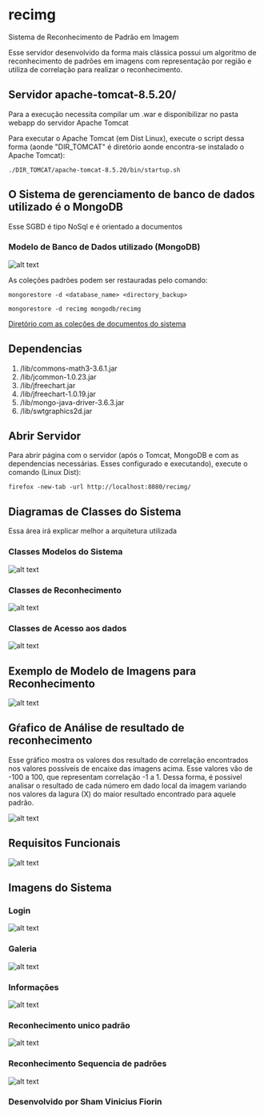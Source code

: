 # recimg
Sistema de Reconhecimento de Padrão em Imagem

Esse servidor desenvolvido da forma mais clássica possui um algoritmo de reconhecimento de padrões em imagens com representação por região e utiliza de correlação para realizar o reconhecimento.

## Servidor apache-tomcat-8.5.20/
Para a execução necessita compilar um .war e disponibilizar no pasta webapp do servidor Apache Tomcat

Para executar o Apache Tomcat (em Dist Linux), execute o script dessa forma (aonde "DIR_TOMCAT" é diretório aonde encontra-se instalado o Apache Tomcat):
```
./DIR_TOMCAT/apache-tomcat-8.5.20/bin/startup.sh
```
## O Sistema de gerenciamento de banco de dados utilizado é o MongoDB
Esse SGBD é tipo NoSql e é orientado a documentos

### Modelo de Banco de Dados utilizado (MongoDB)

![alt text](https://raw.githubusercontent.com/skatesham/tg-rec-img/master/web/static/img/readme/Screenshot%20from%202018-11-13%2001-04-05.png)

As coleções padrões podem ser restauradas pelo comando:
```
mongorestore -d <database_name> <directory_backup>

mongorestore -d recimg mongodb/recimg
```

[Diretório com as coleções de documentos do sistema](https://github.com/skatesham/tg-rec-img/tree/master/mongodb/recimg)

## Dependencias

  1. /lib/commons-math3-3.6.1.jar
  2. /lib/jcommon-1.0.23.jar
  3. /lib/jfreechart.jar
  4. /lib/jfreechart-1.0.19.jar
  5. /lib/mongo-java-driver-3.6.3.jar
  6. /lib/swtgraphics2d.jar

## Abrir Servidor

Para abrir página com o servidor (após o Tomcat, MongoDB e com as dependencias necessárias. Esses configurado e executando), execute o comando (Linux Dist):
```
firefox -new-tab -url http://localhost:8080/recimg/
```

## Diagramas de Classes do Sistema
Essa área irá explicar melhor a arquitetura utilizada

### Classes Modelos do Sistema

![alt text](https://raw.githubusercontent.com/skatesham/tg-rec-img/master/web/static/img/readme/CLASSES%20MODELO.png)

### Classes de Reconhecimento

![alt text](https://raw.githubusercontent.com/skatesham/tg-rec-img/master/web/static/img/readme/Diagrama%20Classes%20Algoritmo.png)

### Classes de Acesso aos dados

![alt text](https://raw.githubusercontent.com/skatesham/tg-rec-img/master/web/static/img/readme/Diagramas%20de%20Classes%20DAO.png)

## Exemplo de Modelo de Imagens para Reconhecimento

![alt text](https://raw.githubusercontent.com/skatesham/tg-rec-img/master/web/static/img/readme/Invese%20bin%20placas%20patrimonio.png)

## Gŕafico de Análise de resultado de reconhecimento
Esse gráfico mostra os valores dos resultado  de correlação encontrados nos valores possíveis de encaixe das imagens acima. Esse valores vão de -100 a 100, que representam correlação -1 a 1. Dessa forma, é possivel analisar o resultado de cada número em dado local da imagem variando nos valores da lagura (X) do maior resultado encontrado para aquele padrão.

![alt text](https://raw.githubusercontent.com/skatesham/tg-rec-img/master/web/static/img/readme/REAL%20Grafico%20Delta%20X.png)

## Requisitos Funcionais

![alt text](https://raw.githubusercontent.com/skatesham/tg-rec-img/master/web/static/img/readme/diagrama%20caso%20de%20uso%20com%20extends.png)

## Imagens do Sistema

### Login
![alt text](https://raw.githubusercontent.com/skatesham/tg-rec-img/master/web/static/img/readme/login.png)

### Galeria
![alt text](https://raw.githubusercontent.com/skatesham/tg-rec-img/master/web/static/img/readme/galeria.png)

### Informações
![alt text](https://raw.githubusercontent.com/skatesham/tg-rec-img/master/web/static/img/readme/info.png)

### Reconhecimento unico padrão
![alt text](https://raw.githubusercontent.com/skatesham/tg-rec-img/master/web/static/img/readme/rec-pad.png)

### Reconhecimento Sequencia de padrões
![alt text](https://raw.githubusercontent.com/skatesham/tg-rec-img/master/web/static/img/readme/red-seq-pad.png)

### Desenvolvido por Sham Vinicius Fiorin

